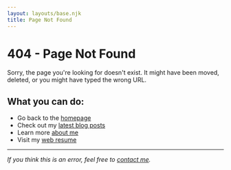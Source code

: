 ```yaml
---
layout: layouts/base.njk
title: Page Not Found
---
```


# 404 - Page Not Found

Sorry, the page you're looking for doesn't exist. It might have been moved, deleted, or you might have typed the wrong URL.

## What you can do:

- Go back to the [homepage](/)
- Check out my [latest blog posts](/)
- Learn more [about me](/about/)
- Visit my [web resume](https://resume.shanen.works)

---

*If you think this is an error, feel free to [contact me](mailto:shanen2000.k@gmail.com).*
